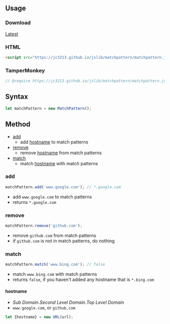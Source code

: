 ## Usage

### Download
[Latest](https://jc3213.github.io/jslib/matchpattern/matchpattern.js)

### HTML
```HTML
<script src="https://jc3213.github.io/jslib/matchpattern/matchpattern.js"></script>
```

### TamperMonkey
```javascript
// @require https://jc3213.github.io/jslib/matchpattern/matchpattern.js
```

## Syntax
```javascript
let matchPattern = new MatchPattern();
```

## Method
- [add](#add)
    - add [hostname](#hostname) to match patterns
- [remove](#remove)
    - remove [hostname](#hostname) from match patterns
- [match](#match)
    - match [hostname](#hostname) with match patterns

### add
```javascript
matchPattern.add('www.google.com'); // *.google.com
```
- add `www.google.com` to match patterns
- returns `*.google.com`

### remove
```javascript
matchPattern.remove('github.com');
```
- remove `github.com` from match patterns
- if `github.com` is not in match patterns, do nothing

### match
```javascript
matchPattern.match('www.bing.com'); // false
```
- match `www.bing.com` with match patterns
- returns `false`, if you haven't added any hostname that is `*.bing.com`

#### hostname
- *Sub Domain*.*Second Level Domain*.*Top Level Domain*
- `www.google.com`, or `github.com`

```javascript
let {hostname} = new URL(url);
```
